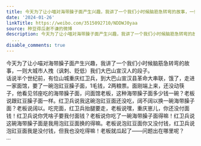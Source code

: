 ```yaml
---
title: 今天为了让小喵对海带臊子面产生兴趣，我讲了一个我们小时候脑筋急转弯的故事，一则大城市人拽（讽刺、贬低）我们大巴山宣汉人的段子。 话说半个世纪前，有位山...
date: '2024-01-26'
linkTitle: https://weibo.com/3515092710/NDDWJ0yaa
source: 种豆得瓜谢不谦的微博
description: 今天为了让小喵对海带臊子面产生兴趣，我讲了一个我们小时候脑筋急转弯的故事，一则大城市人拽（讽刺、贬低）我们大巴山宣汉人的段子。<br> 话说半个世纪前，有位山城重庆红卫兵，到大巴山宣汉县革命大串联，饿了，走进一家面馆，要了一碗泡豇豆臊子面，1毛钱，2两粮票。面刚端上来，还没动筷子，他看见邻座吃的海带臊子面，问面馆老板，这种海带臊子面多少钱一碗？老板说跟豇豆臊子面一样。红卫兵说我这碗泡豇豆面还没吃，阔不阔以换一碗海带臊子面？老板说阔以。吃完面，红卫兵抬腿要走，老板说嘿，重庆崽儿，你还没付面钱！红卫兵说你凭啥子要我付面钱？老板说你吃了一碗海带臊子面得嘛！红卫兵说这碗海带臊子面是我用泡豇豆面换的得嘛。老板说泡豇豆面你又没付钱，红卫兵说泡豇豆面我是没付钱，但我也没吃得嘛！老板就瓜起了——问题出在哪里呢？<br>
  ...
disable_comments: true
---
```

今天为了让小喵对海带臊子面产生兴趣，我讲了一个我们小时候脑筋急转弯的故事，一则大城市人拽（讽刺、贬低）我们大巴山宣汉人的段子。<br> 话说半个世纪前，有位山城重庆红卫兵，到大巴山宣汉县革命大串联，饿了，走进一家面馆，要了一碗泡豇豆臊子面，1毛钱，2两粮票。面刚端上来，还没动筷子，他看见邻座吃的海带臊子面，问面馆老板，这种海带臊子面多少钱一碗？老板说跟豇豆臊子面一样。红卫兵说我这碗泡豇豆面还没吃，阔不阔以换一碗海带臊子面？老板说阔以。吃完面，红卫兵抬腿要走，老板说嘿，重庆崽儿，你还没付面钱！红卫兵说你凭啥子要我付面钱？老板说你吃了一碗海带臊子面得嘛！红卫兵说这碗海带臊子面是我用泡豇豆面换的得嘛。老板说泡豇豆面你又没付钱，红卫兵说泡豇豆面我是没付钱，但我也没吃得嘛！老板就瓜起了——问题出在哪里呢？<br> ...